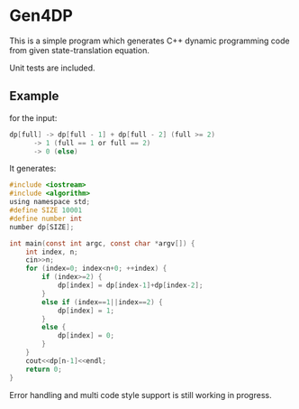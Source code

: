 # Gen4DP

This is a simple program which generates C++ dynamic programming code from given state-translation equation.

Unit tests are included.

## Example

for the input:

```c
dp[full] -> dp[full - 1] + dp[full - 2] (full >= 2)
      -> 1 (full == 1 or full == 2)
      -> 0 (else)
```

It generates:

```c
#include <iostream>
#include <algorithm>
using namespace std;
#define SIZE 10001
#define number int
number dp[SIZE];

int main(const int argc, const char *argv[]) {
	int index, n;
	cin>>n;
	for (index=0; index<n+0; ++index) {
		if (index>=2) {
			dp[index] = dp[index-1]+dp[index-2];
		}
		else if (index==1||index==2) {
			dp[index] = 1;
		}
		else {
			dp[index] = 0;
		}
	}
	cout<<dp[n-1]<<endl;
	return 0;
}
```

Error handling and multi code style support is still working in progress.
